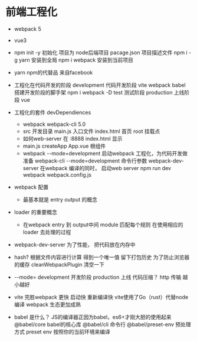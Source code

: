 # 前端工程化

- webpack 5
- vue3
- npm init -y
    初始化  项目为 node后端项目  pacage.json 项目描述文件
    npm i -g yarn   安装到全局
    npm i webpack  安装到当前项目

- yarn
 npm的代替品  来自facebook
- 工程化在代码开发的阶段
    development 代码开发阶段  vite webpack babel  搭建开发阶段的脚手架
        npm i webpack -D
    test        测试阶段
    production  上线阶段  vue

- 工程化的套件 devDependiences
    -   webpack webpack-cli 5.0
    - src 开发目录
        main.js 入口文件
        index.html 首页 root 挂载点
    - 如何web-server 在 :8888 index.html 显示
    - main.js 
        createApp App.vue 根组件
    - webpack --mode=development
        启动webpack 工程化，为代码开发做准备
        webpack-cli --mode=development 命令行参数
        webpack-dev-server 在webpack 编译的同时， 启动web server
        npm run dev
        webpack webpack.config.js
- webpack 配置
    - 最基本就是 entry output 的概念

- loader 的重要概念
    - 在webpack entry 到 output中间
        module 匹配每个规则
        在使用相应的loader 去处理的过程
- webpack-dev-server
    为了性能， 把代码放在内存中

- hash?
    根据文件内容进行计算  得到一个唯一值 留下打包历史
    为了防止浏览器的缓存 cleanWebpackPlugin 清空一下

- --mode=
    development 开发阶段
    production 上线 代码压缩？ http 传输  越小越好

- vite 完胜webpack
    更快  启动快  重新编译快
    vite使用了Go（rust）代替node编译
    webpack  生态更加成熟

- babel 是什么？
    JS的编译器正因为babel，es6+才刚大胆的使用起来
    @babel/core babel的核心库
    @babel/cli 命令行
    @babel/preset-env 预处理方式  preset env 按照你的当前环境来编译

